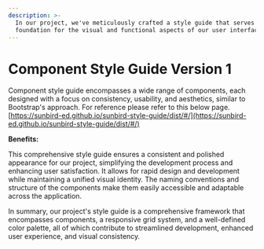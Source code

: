 ```yaml
---
description: >-
  In our project, we've meticulously crafted a style guide that serves as the
  foundation for the visual and functional aspects of our user interface.
---
```


# Component Style Guide Version 1

Component style guide encompasses a wide range of components, each designed with a focus on consistency, usability, and aesthetics, similar to Bootstrap's approach. For reference please refer to this below page.\
[https://sunbird-ed.github.io/sunbird-style-guide/dist/#/](https://sunbird-ed.github.io/sunbird-style-guide/dist/#/)

**Benefits:**

This comprehensive style guide ensures a consistent and polished appearance for our project, simplifying the development process and enhancing user satisfaction. It allows for rapid design and development while maintaining a unified visual identity. The naming conventions and structure of the components make them easily accessible and adaptable across the application.

In summary, our project's style guide is a comprehensive framework that encompasses components, a responsive grid system, and a well-defined color palette, all of which contribute to streamlined development, enhanced user experience, and visual consistency.
